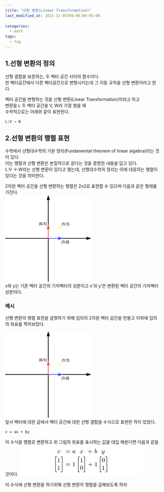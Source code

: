 ```yaml
---
title: "선형 변환(Linear Transformation)"
last_modified_at: 2021-11-05T08:06:00-05:00

categories:
  - math
tags:
  - tag
---
```

## 1.선형 변환의 정의

선형 결합을 보존하는, 두 벡터 공간 사이의 함수이다.  
한 벡터공간에서 다른 벡터공간으로 변형시키는데 그 이동 규칙을 선형 변환이라고 한다.

벡터 공간을 변형하는 것을 선형 변환(Linear Transformation)이라고 하고  
변환을 L 두 벡터 공간을 V, W라 가정 했을 때  
수학적으로는 아래와 같이 표현한다.  
```html
L:V → W
```

## 2.선형 변환의 행렬 표현
수학에서 선형대수학의 기본 정리(Fundamental theorem of linear algebra)라는 것이 있다.  
이는 행렬과 선형 변환은 본질적으로 같다는 것을 증명한 내용을 담고 있다.  
L:V → W라는 선형 변환이 있다고 했는데, 선형대수학의 정리는 이에 대응하는 행렬이 있다는 것을 의미한다.  

2차원 벡터 공간을 선형 변환하는 행렬은 2x2로 표현할 수 있으며
다음과 같은 형태를 가진다.  
![alt](/assets/images/math/0001-01-01-linear-transformation/1.jpg)  
x와 y는 기존 벡터 공간의 기저벡터의 성분이고 x’과 y’은 변환된 벡터 공간의 기저벡터 성분이다.

### 예시
선형 변환의 행렬 표현을 설명하기 위해 임의의 2차원 벡터 공간을 만들고 이위에 임의의 좌표를 찍어보았다.  

![alt](/assets/images/math/0001-01-01-linear-transformation/1.jpg)  
앞서 벡터에 대한 글에서 벡터 공간에 대한 선형 결합을 수식으로 표현한 적이 있었다.
```html
v = ax + by
```
이 수식을 행렬로 변환하고 위 그림의 좌표를 표시하는 값을 대입 해본다면 다음과 같을 것이다.
![alt](/assets/images/math/0001-01-01-linear-transformation/2.jpg)

이 수식에 선형 변환을 하기위해 선형 변환의 행렬을 곱해보도록 하자  



